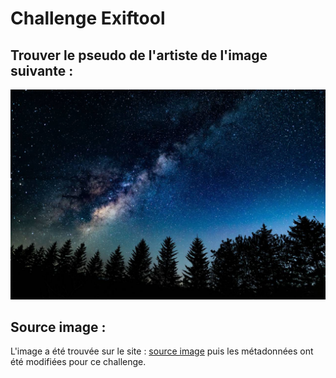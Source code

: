 # Challenge Exiftool

## Trouver le pseudo de l'artiste de l'image suivante : 

![image exif](images/exifimg.jpg)

## Source image : 
L'image a été trouvée sur le site : 
[source image](https://en.freejpg.com.ar/free/info/100031658/milky-way-pine-forest-night-dawn)
puis les métadonnées ont été modifiées pour ce challenge.